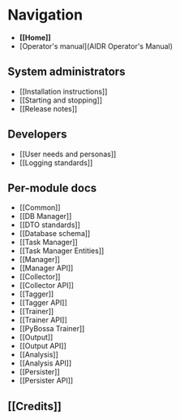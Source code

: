# Navigation

* **[[Home]]**
* [Operator's manual](AIDR Operator's Manual)

## System administrators

* [[Installation instructions]]
* [[Starting and stopping]]
* [[Release notes]]

## Developers

* [[User needs and personas]]
* [[Logging standards]]

## Per-module docs

* [[Common]]
* [[DB Manager]]
 * [[DTO standards]]
 * [[Database schema]]
* [[Task Manager]]
 * [[Task Manager Entities]]
* [[Manager]]
 * [[Manager API]]
* [[Collector]]
 * [[Collector API]]
* [[Tagger]]
 * [[Tagger API]]
* [[Trainer]]
 * [[Trainer API]]
* [[PyBossa Trainer]]
* [[Output]]
 * [[Output API]]
* [[Analysis]]
 * [[Analysis API]]
* [[Persister]]
 * [[Persister API]]

## [[Credits]]